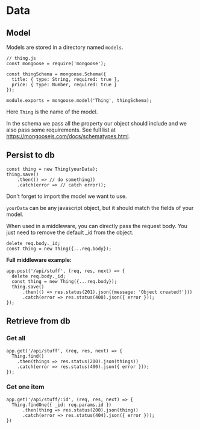 # Data

## Model

Models are stored in a directory named `models`.

```
// thing.js
const mongoose = require('mongoose');

const thingSchema = mongoose.Schema({
  title: { type: String, required: true },
  price: { type: Number, required: true }
});

module.exports = mongoose.model('Thing', thingSchema);
```

Here `Thing` is the name of the model.

In the schema we pass all the property our object should include and we also pass some requirements. See full list at https://mongoosejs.com/docs/schematypes.html.


## Persist to db

```
const thing = new Thing(yourData);
thing.save()
    .then(() => // do something))
    .catch(error => // catch error));
```


Don't forget to import the model we want to use.

`yourData` can be any javascript object, but it should match the fields of your model.

When used in a middleware, you can directly pass the request body. You just need to remove the default _id from the object.

```
delete req.body._id;
const thing = new Thing({...req.body});
```

**Full middleware example:** 

```
app.post('/api/stuff', (req, res, next) => {
  delete req.body._id;
  const thing = new Thing({...req.body});
  thing.save()
      .then(() => res.status(201).json({message: 'Object created!'}))
      .catch(error => res.status(400).json({ error }));
});
```

## Retrieve from db

### Get all

```
app.get('/api/stuff', (req, res, next) => {
  Thing.find()
    .then(things => res.status(200).json(things))
    .catch(error => res.status(400).json({ error }));
});
```

### Get one item

```
app.get('/api/stuff/:id', (req, res, next) => {
  Thing.findOne({ _id: req.params.id })
      .then(thing => res.status(200).json(thing))
      .catch(error => res.status(404).json({ error }));
})
```